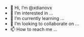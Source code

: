 - 👋 Hi, I’m @xdianovx
- 👀 I’m interested in ...
- 🌱 I’m currently learning ...
- 💞️ I’m looking to collaborate on ...
- 📫 How to reach me ...

<!---
xdianovx/xdianovx is a ✨ special ✨ repository because its `README.md` (this file) appears on your GitHub profile.
You can click the Preview link to take a look at your changes.
--->
